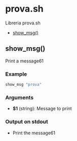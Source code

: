 # prova.sh

Libreria prova.sh

* [show_msg()](#showmsg)


## show_msg()

Print a message61

### Example

```bash
show_msg "prova"
```

### Arguments

* **$1** (string): Message to print

### Output on stdout

* Print the message61

